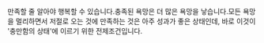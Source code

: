 만족할 줄 알아야 행복할 수 있습니다.충족된 욕망은 더 많은 욕망을 낳습니다.모든 욕망을 멀리하면서 저절로 오는 것에 만족하는 것은 아주 성과가 좋은 상태인데, 바로 이것이 '충만함의 상태'에 이르기 위한 전제조건입니다.